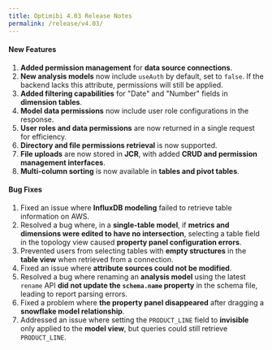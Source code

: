 ```yaml
---
title: Optimibi 4.03 Release Notes
permalink: /release/v4.03/
---
```



#### **New Features**  
1. **Added permission management** for **data source connections**.  
2. **New analysis models** now include `useAuth` by default, set to `false`. If the backend lacks this attribute, permissions will still be applied.  
3. **Added filtering capabilities** for "Date" and "Number" fields in **dimension tables**.  
4. **Model data permissions** now include user role configurations in the response.  
5. **User roles and data permissions** are now returned in a single request for efficiency.  
6. **Directory and file permissions retrieval** is now supported.  
7. **File uploads** are now stored in **JCR**, with added **CRUD and permission management interfaces**.  
8. **Multi-column sorting** is now available in **tables and pivot tables**.  

#### **Bug Fixes**  
1. Fixed an issue where **InfluxDB modeling** failed to retrieve table information on AWS.  
2. Resolved a bug where, in a **single-table model**, if **metrics and dimensions were edited to have no intersection**, selecting a table field in the topology view caused **property panel configuration errors**.  
3. Prevented users from selecting tables with **empty structures** in the **table view** when retrieved from a connection.  
4. Fixed an issue where **attribute sources could not be modified**.  
5. Resolved a bug where renaming an **analysis model** using the latest `rename` API **did not update the `schema.name` property** in the schema file, leading to report parsing errors.  
6. Fixed a problem where **the property panel disappeared** after dragging a **snowflake model relationship**.  
7. Addressed an issue where setting the `PRODUCT_LINE` field to **invisible** only applied to the **model view**, but queries could still retrieve `PRODUCT_LINE`.  

